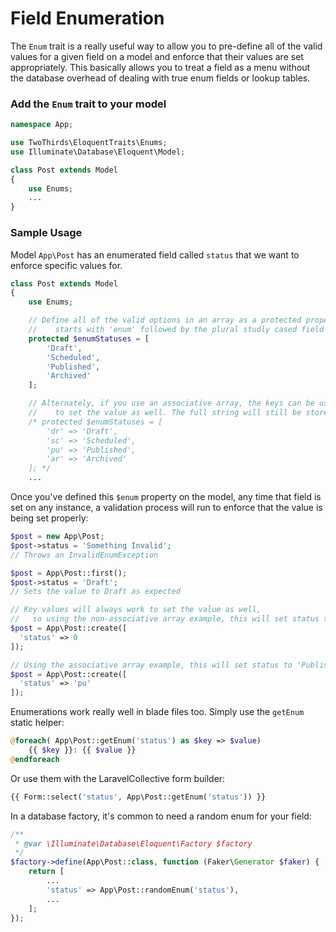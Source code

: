 # Field Enumeration

The `Enum` trait is a really useful way to allow you to pre-define all of the valid values for a given field on a model and enforce that their values are set appropriately. This basically allows you to treat a field as a menu without the database overhead of dealing with true enum fields or lookup tables.

### Add the `Enum` trait to your model

```php
namespace App;

use TwoThirds\EloquentTraits\Enums;
use Illuminate\Database\Eloquent\Model;

class Post extends Model
{
    use Enums;
    ...
}
```

### Sample Usage

Model `App\Post` has an enumerated field called `status` that we want to enforce specific values for.

```php
class Post extends Model
{
    use Enums;

    // Define all of the valid options in an array as a protected property that
    //    starts with 'enum' followed by the plural studly cased field name
    protected $enumStatuses = [
        'Draft',
        'Scheduled',
        'Published',
        'Archived'
    ];

    // Alternately, if you use an associative array, the keys can be used
    //    to set the value as well. The full string will still be stored in the database.
    /* protected $enumStatuses = [
        'dr' => 'Draft',
        'sc' => 'Scheduled',
        'pu' => 'Published',
        'ar' => 'Archived'
    ]; */
    ...
```

Once you've defined this `$enum` property on the model, any time that field is set on any instance, a validation process will run to enforce that the value is being set properly:

```php
$post = new App\Post;
$post->status = 'Something Invalid';
// Throws an InvalidEnumException
```

```php
$post = App\Post::first();
$post->status = 'Draft';
// Sets the value to Draft as expected
```

```php
// Key values will always work to set the value as well,
//   so using the non-associative array example, this will set status to 'Draft'
$post = App\Post::create([
  'status' => 0
]);

// Using the associative array example, this will set status to 'Published'
$post = App\Post::create([
  'status' => 'pu'
]);
```

Enumerations work really well in blade files too. Simply use the `getEnum` static helper:

```php
@foreach( App\Post::getEnum('status') as $key => $value)
    {{ $key }}: {{ $value }}
@endforeach
```

Or use them with the LaravelCollective form builder:

```php
{{ Form::select('status', App\Post::getEnum('status')) }}
```

In a database factory, it's common to need a random enum for your field:

```php
/**
 * @var \Illuminate\Database\Eloquent\Factory $factory
 */
$factory->define(App\Post::class, function (Faker\Generator $faker) {
    return [
        ...
        'status' => App\Post::randomEnum('status'),
        ...
    ];
});
```
